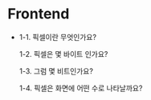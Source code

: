 # Frontend

- 1-1. 픽셀이란 무엇인가요?

  1-2. 픽셀은 몇 바이트 인가요? 
  
  1-3. 그럼 몇 비트인가요? 
  
  1-4. 픽셀은 화면에 어떤 수로 나타날까요?
